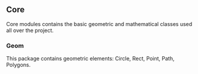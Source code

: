 ## Core

Core modules contains the basic geometric and mathematical classes used all over the project.

### Geom
This package contains geometric elements: Circle, Rect, Point, Path, Polygons. 